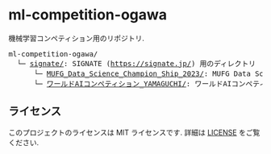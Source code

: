 # ml-competition-ogawa
機械学習コンペティション用のリポジトリ.

<pre>
ml-competition-ogawa/
  └─ <a href="https://github.com/tatsumasaogawa/ml-competition-ogawa/tree/main/signate">signate/</a>: SIGNATE (<a href="https://signate.jp/">https://signate.jp/</a>) 用のディレクトリ
      └─ <a href="https://github.com/tatsumasaogawa/ml-competition-ogawa/tree/main/signate/MUFG_Data_Science_Champion_Ship_2023">MUFG_Data_Science_Champion_Ship_2023/</a>: MUFG Data Science Champion Ship 2023 (<a href="https://signate.jp/competitions/1088">https://signate.jp/competitions/1088</a>) 用のディレクトリ
      └─ <a href="https://github.com/tatsumasaogawa/ml-competition-ogawa/tree/main/signate/%E3%83%AF%E3%83%BC%E3%83%AB%E3%83%89AI%E3%82%B3%E3%83%B3%E3%83%9A%E3%83%86%E3%82%A3%E3%82%B7%E3%83%A7%E3%83%B3_YAMAGUCHI">ワールドAIコンペティション_YAMAGUCHI/</a>: ワールドAIコンペティション YAMAGUCHI (<a href="https://signate.jp/competitions/1219">https://signate.jp/competitions/1219</a>) 用のディレクトリ
</pre>

## ライセンス
このプロジェクトのライセンスは MIT ライセンスです. 詳細は [LICENSE] をご覧ください.

[LICENSE]: https://github.com/tatsumasaogawa/ml-competition-ogawa/blob/main/LICENSE
